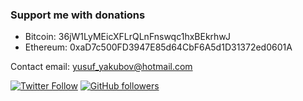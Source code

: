 ### Support me with donations
- Bitcoin: 36jW1LyMEicXFLrQLnFnswqc1hxBEkrhwJ
- Ethereum: 0xaD7c500FD3947E85d64CbF6A5d1D31372ed0601A

Contact email: <yusuf_yakubov@hotmail.com>

[![Twitter Follow](https://img.shields.io/twitter/follow/squark_usr?style=social)](https://twitter.com/squark_usr)
[![GitHub followers](https://img.shields.io/github/followers/yosa12978?style=social)](https://github.com/yosa12978)
